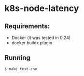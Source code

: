 # k8s-node-latency

## Requirements:

* Docker (it was tested in 0.24)
* docker buildx plugin

## Running

```
$ make test-env
```
